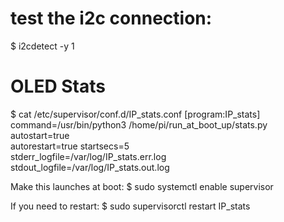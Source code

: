 # test the i2c connection:
$ i2cdetect -y 1

# OLED Stats
$ cat  /etc/supervisor/conf.d/IP_stats.conf
[program:IP_stats]
command=/usr/bin/python3 /home/pi/run_at_boot_up/stats.py
autostart=true  
autorestart=true
startsecs=5     
stderr_logfile=/var/log/IP_stats.err.log
stdout_logfile=/var/log/IP_stats.out.log

Make this launches at boot:
$ sudo systemctl enable supervisor

If you need to restart:
$ sudo supervisorctl restart IP_stats